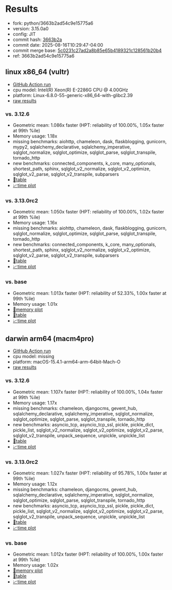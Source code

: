 # Results

- fork: python/3663b2ad54c9e15775a6
- version: 3.15.0a0
- config: JIT
- commit hash: [3663b2a](https://github.com/python/cpython/commit/3663b2a)
- commit date: 2025-08-16T10:29:47-04:00
- commit merge base: [5c0231c27ad2a8b85e65b4189321c128561b20b4](https://github.com/python/cpython/commit/5c0231c27ad2a8b85e65b4189321c128561b20b4)
- ref: 3663b2ad54c9e15775a6

## linux x86_64 (vultr)

- [GitHub Action run](https://github.com/facebookexperimental/free-threading-benchmarking/actions/runs/17014447013)
- cpu model: Intel(R) Xeon(R) E-2286G CPU @ 4.00GHz
- platform: Linux-6.8.0-55-generic-x86_64-with-glibc2.39
- [raw results](bm-20250816-vultr-x86_64-python-3663b2ad54c9e15775a6-3.15.0a0-3663b2a.json)

### vs. 3.12.6

- Geometric mean: 1.086x faster (HPT: reliability of 100.00%, 1.05x faster at 99th %ile)
- Memory usage: 1.18x
- missing benchmarks: aiohttp, chameleon, dask, flaskblogging, gunicorn, mypy2, sqlalchemy_declarative, sqlalchemy_imperative, sqlglot_normalize, sqlglot_optimize, sqlglot_parse, sqlglot_transpile, tornado_http
- new benchmarks: connected_components, k_core, many_optionals, shortest_path, sphinx, sqlglot_v2_normalize, sqlglot_v2_optimize, sqlglot_v2_parse, sqlglot_v2_transpile, subparsers
- [📄table](bm-20250816-vultr-x86_64-python-3663b2ad54c9e15775a6-3.15.0a0-3663b2a-vs-3.12.6.md)
- [📈time plot](bm-20250816-vultr-x86_64-python-3663b2ad54c9e15775a6-3.15.0a0-3663b2a-vs-3.12.6.svg)

### vs. 3.13.0rc2

- Geometric mean: 1.050x faster (HPT: reliability of 100.00%, 1.02x faster at 99th %ile)
- Memory usage: 1.16x
- missing benchmarks: aiohttp, chameleon, dask, flaskblogging, gunicorn, sqlglot_normalize, sqlglot_optimize, sqlglot_parse, sqlglot_transpile, tornado_http
- new benchmarks: connected_components, k_core, many_optionals, shortest_path, sphinx, sqlglot_v2_normalize, sqlglot_v2_optimize, sqlglot_v2_parse, sqlglot_v2_transpile, subparsers
- [📄table](bm-20250816-vultr-x86_64-python-3663b2ad54c9e15775a6-3.15.0a0-3663b2a-vs-3.13.0rc2.md)
- [📈time plot](bm-20250816-vultr-x86_64-python-3663b2ad54c9e15775a6-3.15.0a0-3663b2a-vs-3.13.0rc2.svg)

### vs. base

- Geometric mean: 1.013x faster (HPT: reliability of 52.33%, 1.00x faster at 99th %ile)
- Memory usage: 1.01x
- [🧠memory plot](bm-20250816-vultr-x86_64-python-3663b2ad54c9e15775a6-3.15.0a0-3663b2a-vs-base-mem.svg)
- [📄table](bm-20250816-vultr-x86_64-python-3663b2ad54c9e15775a6-3.15.0a0-3663b2a-vs-base.md)
- [📈time plot](bm-20250816-vultr-x86_64-python-3663b2ad54c9e15775a6-3.15.0a0-3663b2a-vs-base.svg)

## darwin arm64 (macm4pro)

- [GitHub Action run](https://github.com/facebookexperimental/free-threading-benchmarking/actions/runs/17014447013)
- cpu model: missing
- platform: macOS-15.4.1-arm64-arm-64bit-Mach-O
- [raw results](bm-20250816-macm4pro-arm64-python-3663b2ad54c9e15775a6-3.15.0a0-3663b2a.json)

### vs. 3.12.6

- Geometric mean: 1.107x faster (HPT: reliability of 100.00%, 1.04x faster at 99th %ile)
- Memory usage: 1.17x
- missing benchmarks: chameleon, djangocms, gevent_hub, sqlalchemy_declarative, sqlalchemy_imperative, sqlglot_normalize, sqlglot_optimize, sqlglot_parse, sqlglot_transpile, tornado_http
- new benchmarks: asyncio_tcp, asyncio_tcp_ssl, pickle, pickle_dict, pickle_list, sqlglot_v2_normalize, sqlglot_v2_optimize, sqlglot_v2_parse, sqlglot_v2_transpile, unpack_sequence, unpickle, unpickle_list
- [📄table](bm-20250816-macm4pro-arm64-python-3663b2ad54c9e15775a6-3.15.0a0-3663b2a-vs-3.12.6.md)
- [📈time plot](bm-20250816-macm4pro-arm64-python-3663b2ad54c9e15775a6-3.15.0a0-3663b2a-vs-3.12.6.svg)

### vs. 3.13.0rc2

- Geometric mean: 1.027x faster (HPT: reliability of 95.78%, 1.00x faster at 99th %ile)
- Memory usage: 1.12x
- missing benchmarks: chameleon, djangocms, gevent_hub, sqlalchemy_declarative, sqlalchemy_imperative, sqlglot_normalize, sqlglot_optimize, sqlglot_parse, sqlglot_transpile, tornado_http
- new benchmarks: asyncio_tcp, asyncio_tcp_ssl, pickle, pickle_dict, pickle_list, sqlglot_v2_normalize, sqlglot_v2_optimize, sqlglot_v2_parse, sqlglot_v2_transpile, unpack_sequence, unpickle, unpickle_list
- [📄table](bm-20250816-macm4pro-arm64-python-3663b2ad54c9e15775a6-3.15.0a0-3663b2a-vs-3.13.0rc2.md)
- [📈time plot](bm-20250816-macm4pro-arm64-python-3663b2ad54c9e15775a6-3.15.0a0-3663b2a-vs-3.13.0rc2.svg)

### vs. base

- Geometric mean: 1.012x faster (HPT: reliability of 100.00%, 1.00x faster at 99th %ile)
- Memory usage: 1.02x
- [🧠memory plot](bm-20250816-macm4pro-arm64-python-3663b2ad54c9e15775a6-3.15.0a0-3663b2a-vs-base-mem.svg)
- [📄table](bm-20250816-macm4pro-arm64-python-3663b2ad54c9e15775a6-3.15.0a0-3663b2a-vs-base.md)
- [📈time plot](bm-20250816-macm4pro-arm64-python-3663b2ad54c9e15775a6-3.15.0a0-3663b2a-vs-base.svg)


